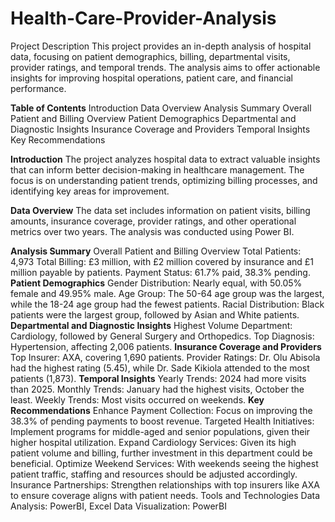 # Health-Care-Provider-Analysis
Project Description
This project provides an in-depth analysis of hospital data, focusing on patient demographics, billing, departmental visits, provider ratings, and temporal trends. The analysis aims to offer actionable insights for improving hospital operations, patient care, and financial performance.

**Table of Contents**
Introduction
Data Overview
Analysis Summary
Overall Patient and Billing Overview
Patient Demographics
Departmental and Diagnostic Insights
Insurance Coverage and Providers
Temporal Insights
Key Recommendations


**Introduction**
The project analyzes hospital data to extract valuable insights that can inform better decision-making in healthcare management. The focus is on understanding patient trends, optimizing billing processes, and identifying key areas for improvement.

**Data Overview**
The data set includes information on patient visits, billing amounts, insurance coverage, provider ratings, and other operational metrics over two years. The analysis was conducted using Power BI.

**Analysis Summary**
Overall Patient and Billing Overview
Total Patients: 4,973
Total Billing: £3 million, with £2 million covered by insurance and £1 million payable by patients.
Payment Status: 61.7% paid, 38.3% pending.
**Patient Demographics**
Gender Distribution: Nearly equal, with 50.05% female and 49.95% male.
Age Group: The 50-64 age group was the largest, while the 18-24 age group had the fewest patients.
Racial Distribution: Black patients were the largest group, followed by Asian and White patients.
**Departmental and Diagnostic Insights**
Highest Volume Department: Cardiology, followed by General Surgery and Orthopedics.
Top Diagnosis: Hypertension, affecting 2,006 patients.
**Insurance Coverage and Providers**
Top Insurer: AXA, covering 1,690 patients.
Provider Ratings: Dr. Olu Abisola had the highest rating (5.45), while Dr. Sade Kikiola attended to the most patients (1,873).
**Temporal Insights**
Yearly Trends: 2024 had more visits than 2025.
Monthly Trends: January had the highest visits, October the least.
Weekly Trends: Most visits occurred on weekends.
**Key Recommendations**
Enhance Payment Collection: Focus on improving the 38.3% of pending payments to boost revenue.
Targeted Health Initiatives: Implement programs for middle-aged and senior populations, given their higher hospital utilization.
Expand Cardiology Services: Given its high patient volume and billing, further investment in this department could be beneficial.
Optimize Weekend Services: With weekends seeing the highest patient traffic, staffing and resources should be adjusted accordingly.
Insurance Partnerships: Strengthen relationships with top insurers like AXA to ensure coverage aligns with patient needs.
Tools and Technologies
Data Analysis: PowerBI, Excel
Data Visualization: PowerBI

